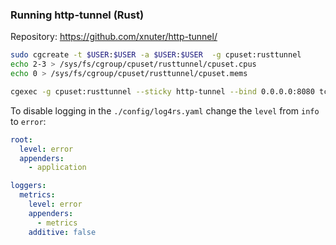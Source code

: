 ### Running http-tunnel (Rust)

Repository: https://github.com/xnuter/http-tunnel/

```bash
sudo cgcreate -t $USER:$USER -a $USER:$USER  -g cpuset:rusttunnel
echo 2-3 > /sys/fs/cgroup/cpuset/rusttunnel/cpuset.cpus
echo 0 > /sys/fs/cgroup/cpuset/rusttunnel/cpuset.mems

cgexec -g cpuset:rusttunnel --sticky http-tunnel --bind 0.0.0.0:8080 tcp --destination localhost:80 
```

To disable logging in the `./config/log4rs.yaml` change the `level` from `info` to `error`:

```yaml
root:
  level: error
  appenders:
    - application

loggers:
  metrics:
    level: error 
    appenders:
      - metrics
    additive: false
```